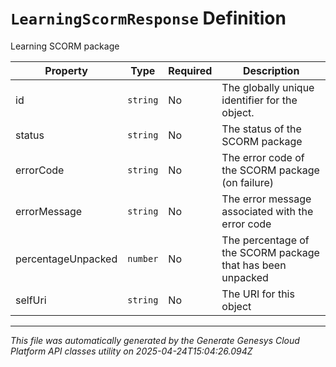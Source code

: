 # `LearningScormResponse` Definition

Learning SCORM package

| Property | Type | Required | Description |
|----------|------|----------|-------------|
| id | `string` | No | The globally unique identifier for the object. |
| status | `string` | No | The status of the SCORM package |
| errorCode | `string` | No | The error code of the SCORM package (on failure) |
| errorMessage | `string` | No | The error message associated with the error code |
| percentageUnpacked | `number` | No | The percentage of the SCORM package that has been unpacked |
| selfUri | `string` | No | The URI for this object |

---

*This file was automatically generated by the Generate Genesys Cloud Platform API classes utility on 2025-04-24T15:04:26.094Z*